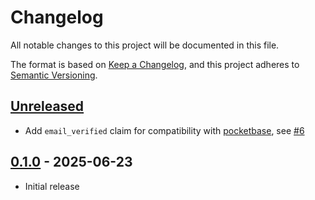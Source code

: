 # Changelog
All notable changes to this project will be documented in this file.

The format is based on [Keep a Changelog](https://keepachangelog.com/en/1.0.0/), and this project adheres to [Semantic
Versioning](https://semver.org/spec/v2.0.0.html).

## [Unreleased]
- Add `email_verified` claim for compatibility with [pocketbase](https://github.com/pocketbase/pocketbase), see
[#6](https://github.com/BusinessSimulations/dev-oidc-toolkit/pull/6)

## [0.1.0] - 2025-06-23
- Initial release

[Unreleased]:
https://github.com/BusinessSimulations/dev-oidc-toolkit/compare/0.1.0...HEAD

[0.1.0]:
https://github.com/BusinessSimulations/dev-oidc-toolkit/releases/tag/0.1.0
